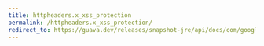```yaml
---
title: httpheaders.x_xss_protection
permalink: /httpheaders.x_xss_protection/
redirect_to: https://guava.dev/releases/snapshot-jre/api/docs/com/google/common/net/HttpHeaders.html#X_XSS_PROTECTION
---
```

